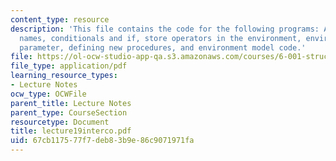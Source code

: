 ```yaml
---
content_type: resource
description: 'This file contains the code for the following programs: Arithmetic calculator,
  names, conditionals and if, store operators in the environment, environment as explicit
  parameter, defining new procedures, and environment model code.'
file: https://ol-ocw-studio-app-qa.s3.amazonaws.com/courses/6-001-structure-and-interpretation-of-computer-programs-spring-2005/67cb117577f7deb83b9e86c9071971fa_lecture19interco.pdf
file_type: application/pdf
learning_resource_types:
- Lecture Notes
ocw_type: OCWFile
parent_title: Lecture Notes
parent_type: CourseSection
resourcetype: Document
title: lecture19interco.pdf
uid: 67cb1175-77f7-deb8-3b9e-86c9071971fa
---
```

